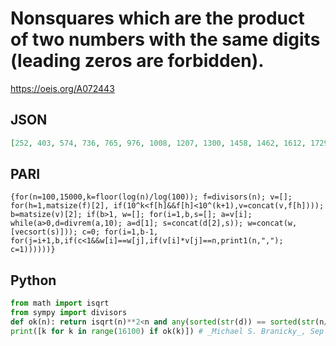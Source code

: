 # Nonsquares which are the product of two numbers with the same digits \(leading zeros are forbidden\)\.
https://oeis.org/A072443
## JSON
```JSON
[252, 403, 574, 736, 765, 976, 1008, 1207, 1300, 1458, 1462, 1612, 1729, 1855, 1944, 2268, 2296, 2430, 2668, 2701, 2944, 3154, 3478, 3627, 3640, 4032, 4275, 4606, 4930, 5092, 5605, 5848, 6624, 6786, 7663, 8722, 11110, 12240, 13390, 13552, 14560, 14803, 15750, 16074]
```
## PARI
```PARI
{for(n=100,15000,k=floor(log(n)/log(100)); f=divisors(n); v=[]; for(h=1,matsize(f)[2], if(10^k<f[h]&&f[h]<10^(k+1),v=concat(v,f[h]))); b=matsize(v)[2]; if(b>1, w=[]; for(i=1,b,s=[]; a=v[i]; while(a>0,d=divrem(a,10); a=d[1]; s=concat(d[2],s)); w=concat(w,[vecsort(s)])); c=0; for(i=1,b-1, for(j=i+1,b,if(c<1&&w[i]==w[j],if(v[i]*v[j]==n,print1(n,","); c=1))))))}
```
## Python
```Python
from math import isqrt
from sympy import divisors
def ok(n): return isqrt(n)**2<n and any(sorted(str(d)) == sorted(str(n//d)) for d in divisors(n)[1:-1])
print([k for k in range(16100) if ok(k)]) # _Michael S. Branicky_, Sep 08 2024
```
